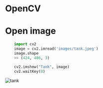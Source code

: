 # OpenCV
# Open image
```python
    import cv2
    image = cv2.imread('images/tank.jpeg')
    image.shape
    >> (424, 486, 3)

    cv2.imshow("Tank", image)
    cv2.waitKey(0)
```
![tank](../images/tank_in_app.jpeg)

